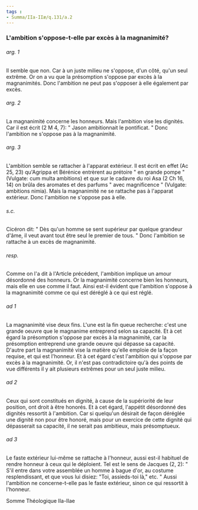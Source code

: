 ```yaml
---
tags : 
- Summa/IIa-IIæ/q.131/a.2
---
```


### L'ambition s'oppose-t-elle par excès à la magnanimité?

###### arg. 1
Il semble que non. Car à un juste milieu ne s'oppose, d'un côté, qu'un seul extrême. Or on a vu que la présomption s'oppose par excès à la magnanimités. Donc l'ambition ne peut pas s'opposer à elle également par excès. 

###### arg. 2
La magnanimité concerne les honneurs. Mais l'ambition vise les dignités. Car il est écrit (2 M 4, 7): " Jason ambitionnait le pontificat. " Donc l'ambition ne s'oppose pas à la magnanimité. 

###### arg. 3
L'ambition semble se rattacher à l'apparat extérieur. Il est écrit en effet (Ac 25, 23) qu'Agrippa et Bérénice entrèrent au prétoire " en grande pompe " (Vulgate: cum multa ambitions) et que sur le cadavre du roi Asa (2 Ch 16, 14) on brûla des aromates et des parfums " avec magnificence " (Vulgate: ambitions nimia). Mais la magnanimité ne se rattache pas à l'apparat extérieur. Donc l'ambition ne s'oppose pas à elle. 

###### s.c.
Cicéron dit: " Dès qu'un homme se sent supérieur par quelque grandeur d'âme, il veut avant tout être seul le premier de tous. " Donc l'ambition se rattache à un excès de magnanimité. 

###### resp.
Comme on l'a dit à l'Article précédent, l'ambition implique un amour désordonné des honneurs. Or la magnanimité concerne bien les honneurs, mais elle en use comme il faut. Ainsi est-il évident que l'ambition s'oppose à la magnanimité comme ce qui est déréglé à ce qui est réglé. 

###### ad 1
La magnanimité vise deux fins. L'une est la fin queue recherche: c'est une grande oeuvre que le magnanime entreprend selon sa capacité. Et à cet égard la présomption s'oppose par excès à la magnanimité, car la présomption entreprend une grande oeuvre qui dépasse sa capacité. D'autre part la magnanimité vise la matière qu'elle emploie de la façon requise, et qui est l'honneur. Et à cet égard c'est l'ambition qui s'oppose par excès à la magnanimité. Or, il n'est pas contradictoire qu'à des points de vue différents il y ait plusieurs extrêmes pour un seul juste milieu. 

###### ad 2
Ceux qui sont constitués en dignité, à cause de la supériorité de leur position, ont droit à être honorés. Et à cet égard, l'appétit désordonné des dignités ressortit à l'ambition. Car si quelqu'un désirait de façon déréglée une dignité non pour être honoré, mais pour un exercice de cette dignité qui dépasserait sa capacité, il ne serait pas ambitieux, mais présomptueux. 

###### ad 3
Le faste extérieur lui-même se rattache à l'honneur, aussi est-il habituel de rendre honneur à ceux qui le déploient. Tel est le sens de Jacques (2, 2): " S'il entre dans votre assemblée un homme à bague d'or, au costume resplendissant, et que vous lui disiez: "Toi, assieds-toi là," etc. " Aussi l'ambition ne concerne-t-elle pas le faste extérieur, sinon ce qui ressortit à l'honneur. 

Somme Théologique IIa-IIae 

